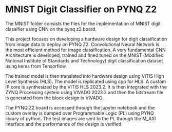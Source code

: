 # MNIST Digit Classifier on PYNQ Z2

The MNIST folder consists the files for the implementation of MNIST digit classifier using CNN on the pynq z2 board.

This project focuses on developing a hardware design for digit classification from image data to deploy on PYNQ Z2. Convolutional Neural Network is the most efficient method for image classification. A very fundamental CNN Architecture is developed, trained and fined tuned on the MNIST (Modified National Institute of Standards and Technology) digit classification dataset using keras from Tensorflow.

The trained model is then translated into hardware design using VITIS High Level Synthesis (HLS). The model is replicated using cpp for HLS. A custom IP core is synthesized by the VITIS HLS 2023.2. It is then integrated with the ZYNQ Processing system using VIVADO 2023.2 and then the bitstream file is generated from the block design in VIVADO.

The PYNQ Z2 board is accessed through the jupyter notebook and the custom overlay is dumped over Programmable Logic (PL) using PYNQ library of python. The test images are sent to the PL through the M_AXI interface and the performance of the design is verified.
